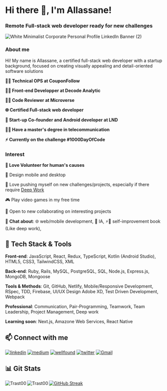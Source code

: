 <h1>Hi there 👋, I'm Allassane!</h1>

### Remote Full-stack web developer ready for new challenges

![White Minimalist Corporate Personal Profile LinkedIn Banner (2)](https://github.com/Trast00/Trast00/assets/74411135/21f4c849-7a14-4f59-a1d0-a58cb960d634)


### About me

Hi! My name is Allassane, a certified full-stack web developer with a startup background, focused on creating visually appealing and detail-oriented software solutions

**👨‍💻 Technical OPS at CouponFollow**

**🧑‍💻 Front-end Developper at Decode Analytic**

**👨‍💻 Code Reviewer at Microverse**

**🌐 Certified Full-stack web developer**

**📱 Start-up Co-founder and Android developer at LND**

**👨‍🎓 Have a master's degree in telecommunication**

**⚡ Currently on the challenge #1000DayOfCode**

### Interest

**💌 Love Volunteer for human's causes**

🎨 Design mobile and desktop

🧭 Love pushing myself on new challenges/projects, especially if there require [Deep Work](https://www.calnewport.com/books/deep-work/)

🎮 Play video games in my free time

🤝 Open to new collaborating on interesting projects

💬 **Chat about**:
    🌐 web/mobile development,
    🤖 IA,
    ⚡📖 self-improvement book (Like deep work),

## 🧰 Tech Stack & Tools

**Front-end**: JavaScript, React, Redux, TypeScript, Kotlin (Android Studio), HTML5, CSS3, TailwindCSS, XML

**Back-end**: Ruby, Rails, MySQL, PostgreSQL, SQL, Node.js, Express.js, MongoDB, Mongoose

**Tools & Methods**: Git, GitHub, Netlify, Mobile/Responsive Development, RSpec, TDD, Firebase, UI/UX Design Adobe XD, Test Driven Development, Webpack

**Professional**: Communication, Pair-Programming, Teamwork, Team Leadership, Project Management, Deep work

 
**Learning soon**: Next.js, Amazone Web Services, React Native

## 📫 Connect with me
  
<a href="https://www.linkedin.com/in/dickoallassane/" target="_blank" rel="noreferrer"><img alt="linkedin" title="Connect on LinkedIn" src="https://custom-icon-badges.demolab.com/badge/LinkedIn-0077B5?style=for-the-badge&logo=linkedin&logoColor=white"/></a>
<a href="https://medium.com/@dickoallassane.dev" target="_blank" rel="noreferrer"><img alt="medium" title="Follow me on Medium" src="https://custom-icon-badges.demolab.com/badge/Medium-e91e63?style=for-the-badge&logo=medium&logoColor=white"/></a>
<a href="https://wellfound.com/u/allassane-dicko" target="_blank" rel="noreferrer"><img alt="wellfound" title="Wellfound Profile" src="https://custom-icon-badges.demolab.com/badge/AngelList-673ab7?style=for-the-badge&logo=AngelList&logoColor=white"/></a>
<a href="https://twitter.com/AllassaneDicko0" target="_blank" rel="noreferrer"><img alt="twitter" title="Twitter Profile" src="https://custom-icon-badges.demolab.com/badge/-Twitter-blue?style=for-the-badge&logoColor=white&logo=twitter"/></a>
<a href="mailto:dickoallassane.dev@gmail.com" target="_blank" rel="noreferrer"><img alt="Gmail" title="Send Email" src="https://custom-icon-badges.demolab.com/badge/Gmail-f44336?style=for-the-badge&logo=gmail&logoColor=white"/></a>

## 📊 Git Stats
<!-- [![GitHub Streak](https://streak-stats.demolab.com?user=Trast00)](https://git.io/streak-stats) -->
[![GitHub Streak](https://streak-stats.demolab.com?user=Trast00&exclude_days=Sat)](https://git.io/streak-stats)
<img align="left" src="https://github-readme-stats.vercel.app/api?username=Trast00&show_icons=true&locale=en" alt="Trast00" />
<img align="left" src="https://github-readme-stats.vercel.app/api/top-langs?username=Trast00&show_icons=true&locale=en&layout=compact" alt="Trast00" />
<!-- ![summary](https://github-profile-summary-cards.vercel.app/api/cards/profile-details?username=Trast00) -->
<!-- [![GitHub Streak](https://streak-stats.demolab.com?user=trast00&exclude_days=Sun%2CSat)](https://git.io/streak-stats) -->
